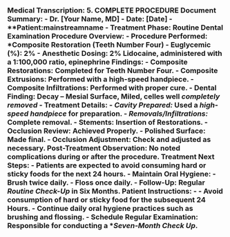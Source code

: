 ### Medical Transcription: 5. COMPLETE PROCEDURE **Document Summary:** - **Dr.** [Your Name, MD] - **Date:** [Date] - **Patient:**mainstreamname - **Treatment Phase:** Routine Dental Examination **Procedure Overview:** - **Procedure Performed:** *Composite Restoration (Teeth Number Four) - Euglycemic (%)**: 2% - **Anesthetic Dosing:** 2% Lidocaine, administered with a 1:100,000 ratio, epinephrine **Findings:** - **Composite Restorations:** Completed for Teeth Number Four. - **Composite Extrusions:** Performed with a high-speed handpiece. - **Composite Infiltrations:** Performed with proper cure. - **Dental Finding:** **Decay** – Mesial Surface, Miled, celles well *completely removed* - **Treatment Details:** - *Cavity Prepared:* Used a *high-speed handpiece* for preparation. - *Removals/Infiltrations:* Complete removal. - **Stements:** Insertion of Restorations. - **Occlusion Review:** **Achieved Properly.** - **Polished Surface:** Made final. - **Occlusion Adjustment:** Check and adjusted as necessary. **Post-Treatment Observation:** **No noted complications** during or after the procedure. **Treatment Next Steps:** - Patients are expected to avoid consuming hard or sticky foods for the next **24 hours**. - **Maintain Oral Hygiene:** - Brush twice daily. - Floss once daily. - **Follow-Up:** Regular ***Routine Check-Up*** in **Six Months**. **Patient Instructions:** - - Avoid consumption of hard or sticky food for the subsequent **24 Hours**. - Continue daily oral hygiene practices such as brushing and flossing. - **Schedule Regular Examination:** Responsible for conducting a **Seven-Month Check Up*.
